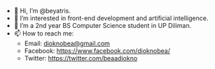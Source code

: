 - 👋 Hi, I’m @beyatris.
- 👀 I’m interested in front-end development and artificial intelligence.
- 🌱 I’m a 2nd year BS Computer Science student in UP Diliman.
- 📫 How to reach me:
  - Email: dioknobea@gmail.com
  - Facebook: https://www.facebook.com/dioknobea/
  - Twitter: https://twitter.com/beaadiokno

<!---
beyatris/beyatris is a ✨ special ✨ repository because its `README.md` (this file) appears on your GitHub profile.
You can click the Preview link to take a look at your changes.
--->
